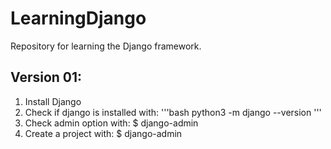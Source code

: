 # LearningDjango
Repository for learning the Django framework.

## Version 01:
 1. Install Django
 2. Check if django is installed with: '''bash python3 -m django --version '''
 3. Check admin option with: $ django-admin
 3. Create a project with: $ django-admin
